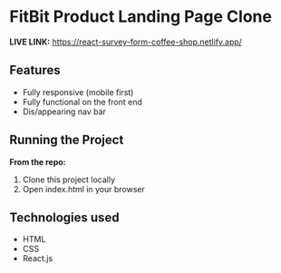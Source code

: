 # FitBit Product Landing Page Clone

**LIVE LINK:** https://react-survey-form-coffee-shop.netlify.app/

## Features
* Fully responsive (mobile first)
* Fully functional on the front end
* Dis/appearing nav bar


## Running the Project
**From the repo:**
1. Clone this project locally
2. Open index.html in your browser

## Technologies used 
* HTML
* CSS
* React.js
